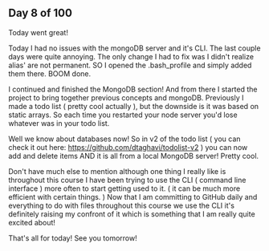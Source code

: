 Day 8 of 100
------------------

Today went great!

Today I had no issues with the mongoDB server and it's CLI. The last couple days were quite annoying.
The only change I had to fix was I didn't realize alias' are not permanent. SO I opened the .bash_profile and simply added them there. BOOM done.

I continued and finished the MongoDB section! And from there I started the project to bring together previous concepts and mongoDB.
Previously I made a todo list ( pretty cool actually ), but the downside is it was based on static arrays. So each time you restarted your node server you'd lose whatever was in your todo list.

Well we know about databases now! So in v2 of the todo list ( you can check it out here: https://github.com/dtaghavi/todolist-v2 ) you can now add and delete items AND it is all from a local MongoDB server! Pretty cool.

Don't have much else to mention although one thing I really like is throughout this course I have been trying to use the CLI ( command line interface ) more often to start getting used to it. ( it can be much more efficient with certain things. ) Now that I am committing to GitHub daily and everything to do with files throughout this course we use the CLI it's definitely raising my confront of it which is something that I am really quite excited about!

That's all for today! See you tomorrow!
